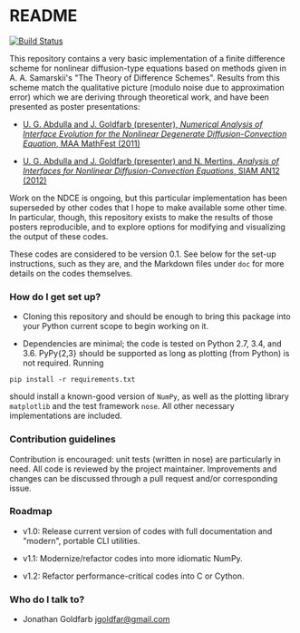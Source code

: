 # README #

[![Build Status](https://travis-ci.org/jgoldfar/BarenblattDemo.svg?branch=master)](https://travis-ci.org/jgoldfar/BarenblattDemo)

This repository contains a very basic implementation of a finite difference scheme for nonlinear diffusion-type equations based on methods given in A. A. Samarskii's "The Theory of Difference Schemes".
Results from this scheme match the qualitative picture (modulo noise due to approximation error) which we are deriving through theoretical work, and have been presented as poster presentations:

* [U. G. Abdulla and J. Goldfarb (presenter), *Numerical Analysis of Interface Evolution for the Nonlinear Degenerate Diffusion-Convection Equation*, MAA MathFest (2011)](http://www.maa.org/mathfest-2011-program)

* [U. G. Abdulla and J. Goldfarb (presenter) and N. Mertins, *Analysis of Interfaces for Nonlinear Diffusion-Convection Equations*, SIAM AN12 (2012)](http://meetings.siam.org/sess/dsp_programsess.cfm?SESSIONCODE=15153)

Work on the NDCE is ongoing, but this particular implementation has been superseded by other codes that I hope to make available some other time.
In particular, though, this repository exists to make the results of those posters reproducible, and to explore options for modifying and visualizing the output of these codes.

These codes are considered to be version 0.1.
See below for the set-up instructions, such as they are, and the Markdown files under `doc` for more details on the codes themselves.

### How do I get set up? ###

* Cloning this repository and should be enough to bring this package into your Python current scope to begin working on it.

* Dependencies are minimal; the code is tested on Python 2.7, 3.4, and 3.6. PyPy{2,3} should be supported as long as plotting (from Python) is not required.
Running

```shell
pip install -r requirements.txt
```
should install a known-good version of `NumPy`, as well as the plotting library `matplotlib` and the test framework `nose`.
All other necessary implementations are included.

### Contribution guidelines ###

Contribution is encouraged: unit tests (written in nose) are particularly in need.
All code is reviewed by the project maintainer.
Improvements and changes can be discussed through a pull request and/or corresponding issue.

### Roadmap

* v1.0: Release current version of codes with full documentation and "modern", portable CLI utilities.

* v1.1: Modernize/refactor codes into more idiomatic NumPy.

* v1.2: Refactor performance-critical codes into C or Cython.

### Who do I talk to? ###

* Jonathan Goldfarb <jgoldfar@gmail.com>
